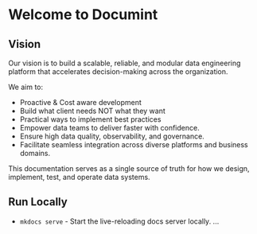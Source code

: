 # Welcome to Documint


## Vision
Our vision is to build a scalable, reliable, and modular data engineering platform that accelerates decision-making across the organization.

We aim to:

- Proactive & Cost aware development
- Build what client needs NOT what they want
- Practical ways to implement best practices
- Empower data teams to deliver faster with confidence.
- Ensure high data quality, observability, and governance.
- Facilitate seamless integration across diverse platforms and business domains.

This documentation serves as a single source of truth for how we design, implement, test, and operate data systems.

## Run Locally

* `mkdocs serve` - Start the live-reloading docs server locally.
...
